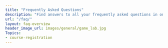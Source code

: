 ```yaml
---
title: "Frequently Asked Questions"
description: "Find answers to all your frequently asked questions in one place. Below is a list of topics you maybe have questions about!"
url: "/faq/"
layout: faq-overview
header_image_url: images/general/game_lab.jpg
Topics:
- course-registration
---
```

